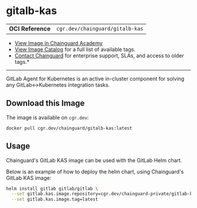 <!--monopod:start-->
# gitalb-kas
| | |
| - | - |
| **OCI Reference** | `cgr.dev/chainguard/gitalb-kas` |


* [View Image in Chainguard Academy](https://edu.chainguard.dev/chainguard/chainguard-images/reference/gitalb-kas/overview/)
* [View Image Catalog](https://console.enforce.dev/images/catalog) for a full list of available tags.
* [Contact Chainguard](https://www.chainguard.dev/chainguard-images) for enterprise support, SLAs, and access to older tags.*

---
<!--monopod:end-->

<!--overview:start-->
GitLab Agent for Kubernetes is an active in-cluster component for solving any GitLab<->Kubernetes integration tasks.
<!--overview:end-->

<!--getting:start-->
## Download this Image
The image is available on `cgr.dev`:

```
docker pull cgr.dev/chainguard/gitalb-kas:latest
```
<!--getting:end-->

<!--body:start-->
## Usage

Chainguard's GitLab KAS image can be used with the GitLab Helm chart.

Below is an example of how to deploy the helm chart, using Chainguard's GitLab KAS image:

```bash
helm install gitlab gitlab/gitlab \
  --set gitlab.kas.image.repository=cgr.dev/chainguard-private/gitlab-kas \
  --set gitlab.kas.image.tag=latest
```

<!--body:end-->
